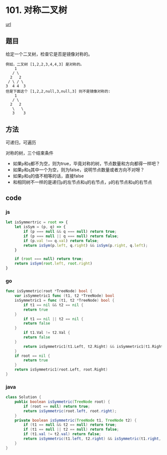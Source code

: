 # 101. 对称二叉树

[url](https://leetcode-cn.com/problems/symmetric-tree/)

## 题目

给定一个二叉树，检查它是否是镜像对称的。


```
例如，二叉树 [1,2,2,3,4,4,3] 是对称的。
    1
   / \
  2   2
 / \ / \
3  4 4  3
但是下面这个 [1,2,2,null,3,null,3] 则不是镜像对称的:
    1
   / \
  2   2
   \   \
   3    3
```

## 方法

可递归，可遍历

对称的树，三个结束条件

- 如果`p`和`q`都不为空，则为true，毕竟对称的树，节点数量和方向都得一样吧？
- 如果`p`和`q`其中一个为空，则为false，说明节点数量或者方向不对呀？
- 如果`p`和`q`的值不相等的话，直接false
- 和相同树不一样的是递归`p`的左节点和`q`的右节点，`p`的右节点和`q`的右节点

## code

### js

```js
let isSymmertric = root => {
    let isSym = (p, q) => {
        if (p === null && q === null) return true;
        if (p === null || q === null) return false;
        if (p.val !== q.val) return false;
        return isSym(p.left, q.right) && isSym(p.right, q.left);
    }

    if (root === null) return true;
    return isSym(root.left, root.right)
}
```

### go

```go
func isSymmetric(root *TreeNode) bool {
	var isSymmetric1 func (t1, t2 *TreeNode) bool
	isSymmetric1 = func (t1, t2 *TreeNode) bool {
		if t1 == nil && t2 == nil {
		return true
	}
		if t1 == nil || t2 == nil {
		return false
	}
		if t1.Val != t2.Val {
		return false
	}
		return isSymmetric1(t1.Left, t2.Right) && isSymmetric1(t1.Right, t2.Left)
	}
	if root == nil {
		return true
	}
	return isSymmetric1(root.Left, root.Right)
}
```

### java

```java
class Solution {
    public boolean isSymmetric(TreeNode root) {
        if (root == null) return true;
        return isSymmetric(root.left, root.right);
    }
    private boolean isSymmetric(TreeNode t1, TreeNode t2) {
        if (t1 == null && t2 == null) return true;
        if (t1 == null || t2 == null) return false;
        if (t1.val != t2.val) return false;
        return isSymmetric(t1.left, t2.right) && isSymmetric(t1.right, t2.left);
    }
}
```

